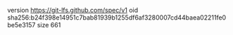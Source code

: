 version https://git-lfs.github.com/spec/v1
oid sha256:b24f398e14951c7bab81939b1255df6af3280007cd44baea02211fe0be5e3157
size 661
